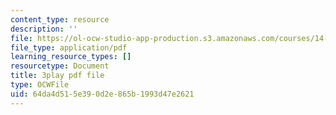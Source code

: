 ```yaml
---
content_type: resource
description: ''
file: https://ol-ocw-studio-app-production.s3.amazonaws.com/courses/14-01sc-principles-of-microeconomics-fall-2011/64da4d515e390d2e865b1993d47e2621_ni0aX0tUAd0.pdf
file_type: application/pdf
learning_resource_types: []
resourcetype: Document
title: 3play pdf file
type: OCWFile
uid: 64da4d51-5e39-0d2e-865b-1993d47e2621
---
```

